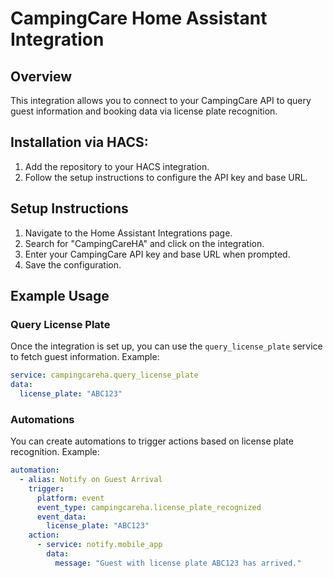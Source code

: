 # CampingCare Home Assistant Integration

## Overview
This integration allows you to connect to your CampingCare API to query guest information and booking data via license plate recognition.

## Installation via HACS:
1. Add the repository to your HACS integration.
2. Follow the setup instructions to configure the API key and base URL.

## Setup Instructions
1. Navigate to the Home Assistant Integrations page.
2. Search for "CampingCareHA" and click on the integration.
3. Enter your CampingCare API key and base URL when prompted.
4. Save the configuration.

## Example Usage
### Query License Plate
Once the integration is set up, you can use the `query_license_plate` service to fetch guest information. Example:

```yaml
service: campingcareha.query_license_plate
data:
  license_plate: "ABC123"
```

### Automations
You can create automations to trigger actions based on license plate recognition. Example:

```yaml
automation:
  - alias: Notify on Guest Arrival
    trigger:
      platform: event
      event_type: campingcareha.license_plate_recognized
      event_data:
        license_plate: "ABC123"
    action:
      - service: notify.mobile_app
        data:
          message: "Guest with license plate ABC123 has arrived."
```
